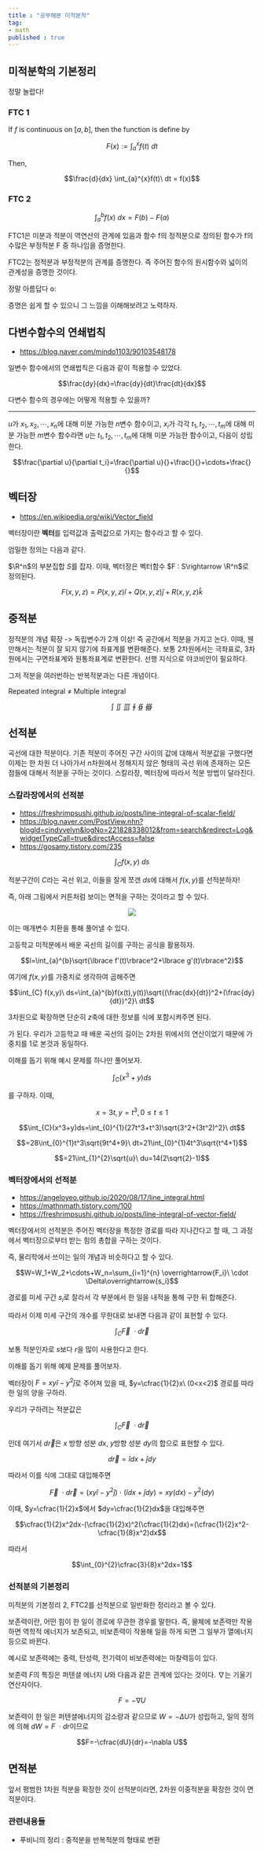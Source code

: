 ```yaml
---
title : "공부해본 미적분학"
tag:
- math
published : true 
---
```


## 미적분학의 기본정리

정말 놀랍다!

### FTC 1

If $f$ is continuous on $\lbrack a,b \rbrack$, then the function is define by

$$ F(x) := \int_{a}^{x}f(t)\ dt$$

Then, 

$$\frac{d}{dx} \int_{a}^{x}f(t)\ dt = f(x)$$

### FTC 2

$$\int_{a}^{b}f(x)\ dx = F(b)-F(a)$$

FTC1은 미분과 적분이 역연산의 관계에 있음과 함수 f의 정적분으로 정의된 함수가 f의 수많은 부정적분 F 중 하나임을 증명한다.

FTC2는 정적분과 부정적분의 관계를 증명한다. 즉 주어진 함수의 원시함수와 넓이의 관계성을 증명한 것이다.

정말 아름답다 o:

증명은 쉽게 할 수 있으니 그 느낌을 이해해보려고 노력하자.

## 다변수함수의 연쇄법칙

* https://blog.naver.com/mindo1103/90103548178

일변수 함수에서의 연쇄법칙은 다음과 같이 적용할 수 있었다.

$$\frac{dy}{dx}=\frac{dy}{dt}\frac{dt}{dx}$$

다변수 함수의 경우에는 어떻게 적용할 수 있을까?

---
$u$가 $x_1,x_2,\cdots,x_n$에 대해 미분 가능한 $n$변수 함수이고, $x_i$가 각각 $t_1,t_2,\cdots,t_m$에 대해 미분 가능한 $m$변수 함수라면 $u$는 $t_1,t_2,\cdots,t_m$에 대해 미분 가능한 함수이고, 다음이 성립한다.

$$\frac{\partial u}{\partial t_i}=\frac{\partial u}{}+\frac{}{}+\cdots+\frac{}{}$$


## 벡터장

* https://en.wikipedia.org/wiki/Vector_field

벡터장이란 **벡터**를 입력값과 출력값으로 가지는 함수라고 할 수 있다.

엄밀한 정의는 다음과 같다.

$\R^n$의 부분집합 $S$를 잡자. 이때, 벡터장은 벡터함수 $F : S\rightarrow \R^n$로 정의된다.

$$F(x,y,z)=P(x,y,z)\hat{i}+Q(x,y,z)\hat{j}+R(x,y,z)\hat{k}$$

## 중적분

정적분의 개념 확장 -> 독립변수가 2개 이상! 즉 공간에서 적분을 가지고 논다. 이때, 웬만해서는 적분이 잘 되지 않기에 좌표계를 변환해준다. 보통 2차원에서는 극좌표로, 3차원에서는 구면좌표계와 원통좌표계로 변환한다. 선행 지식으로 야코비안이 필요하다. 

그저 적분을 여러번하는 반복적분과는 다른 개념이다.

Repeated integral $\neq$ Multiple integral

$$\int\ \iint\ \iiint\ \oint\ \oiint\ \oiiint$$

## 선적분

곡선에 대한 적분이다. 기존 적분이 주어진 구간 사이의 값에 대해서 적분값을 구했다면 이제는 한 차원 더 나아가서 $n$차원에서 정해지지 않은 형태의 곡선 위에 존재하는 모든 점들에 대해서 적분을 구하는 것이다. 스칼라장, 벡터장에 따라서 적분 방법이 달라진다.

### 스칼라장에서의 선적분
* https://freshrimpsushi.github.io/posts/line-integral-of-scalar-field/
* https://blog.naver.com/PostView.nhn?blogId=cindyvelyn&logNo=221828338012&from=search&redirect=Log&widgetTypeCall=true&directAccess=false
* https://gosamy.tistory.com/235

$$\int_{C} f(x,y)\ ds$$

적분구간이 $C$라는 곡선 위고, 이들을 잘게 쪼갠 $ds$에 대해서 $f(x,y)$를 선적분하자!

즉, 아래 그림에서 커튼처럼 보이는 면적을 구하는 것이라고 할 수 있다.

<center><img class="image image--xl" src="/img/line_integral_1.png"></center>

이는 매개변수 치환을 통해 풀어낼 수 있다.

고등학교 미적분에서 배운 곡선의 길이를 구하는 공식을 활용하자.

$$l=\int_{a}^{b}\sqrt{\lbrace f'(t)\rbrace^2+\lbrace g'(t)\rbrace^2}$$

여기에 $f(x,y)$를 가중치로 생각하여 곱해주면 

$$\int_{C} f(x,y)\ ds=\int_{a}^{b}f(x(t),y(t))\sqrt{(\frac{dx}{dt})^2+(\frac{dy}{dt})^2}\ dt$$

3차원으로 확장하면 단순히 $z$축에 대한 정보를 식에 포함시켜주면 된다.

가 된다. 우리가 고등학교 때 배운 곡선의 길이는 2차원 위에서의 연산이었기 때문에 가중치를 1로 본것과 동일하다.

이해를 돕기 위해 예시 문제를 하나만 풀어보자.

$$\int_{C}(x^3+y)ds$$ 

를 구하자. 이때,

$$x=3t, y=t^3, 0\leq t\leq 1$$

$$\int_{C}(x^3+y)ds=\int_{0}^{1}(27t^3+t^3)\sqrt{3^2+(3t^2)^2}\ dt$$

$$=28\int_{0}^{1}t^3\sqrt{9t^4+9}\ dt=21\int_{0}^{1}4t^3\sqrt{t^4+1}$$

$$=21\int_{1}^{2}\sqrt{u}\ du=14(2\sqrt{2}-1)$$

### 벡터장에서의 선적분

* https://angeloyeo.github.io/2020/08/17/line_integral.html
* https://mathnmath.tistory.com/100
* https://freshrimpsushi.github.io/posts/line-integral-of-vector-field/


벡터장에서의 선적분은 주어진 벡터장을 특정한 경로를 따라 지나간다고 할 때, 그 과정에서 벡터장으로부터 받는 힘의 총합을 구하는 것이다.

즉, 물리학에서 쓰이는 일의 개념과 비슷하다고 할 수 있다. 

$$W=W_1+W_2+\cdots+W_n=\sum_{i=1}^{n} \overrightarrow{F_i}\ \cdot \Delta\overrightarrow{s_i}$$

경로를 미세 구간 $s_i$로 잘라서 각 부분에서 한 일을 내적을 통해 구한 뒤 합해준다.

따라서 이제 미세 구간의 개수를 무한대로 보내면 다음과 같이 표현할 수 있다.

$$\int_{C} \overrightarrow{F}\ \cdot d\overrightarrow{r}$$

보통 적분인자로 $s$보다 $r$을 많이 사용한다고 한다. 

이해를 돕기 위해 예제 문제를 풀어보자.

벡터장이 $F=xy\hat{i}-y^2\hat{j}$로 주어져 있을 때, $y=\cfrac{1}{2}x\ (0<x<2)$ 경로를 따라 한 일의 양을 구하라.

우리가 구하려는 적분값은 

$$\int_{C} \overrightarrow{F}\ \cdot d\overrightarrow{r}$$

인데 여기서 $d\overrightarrow{r}$은 $x$ 방향 성분 $dx$, $y$방향 성분 $dy$의 합으로 표현할 수 있다. 

$$d\overrightarrow{r}=\hat{i}dx+\hat{j}dy$$

따라서 이를 식에 그대로 대입해주면

$$\overrightarrow{F}\ \cdot d\overrightarrow{r}=(xy\hat{i}-y^2\hat{j})\ \cdot \ (\hat{i}dx+\hat{j}dy)=xy(dx)-y^2(dy)$$

이때, $y=\cfrac{1}{2}x$에서 $dy=\cfrac{1}{2}dx$을 대입해주면

$$\cfrac{1}{2}x^2dx-(\cfrac{1}{2}x)^2(\cfrac{1}{2}dx)=(\cfrac{1}{2}x^2-\cfrac{1}{8}x^2)dx$$

따라서 

$$\int_{0}^{2}\cfrac{3}{8}x^2dx=1$$

### 선적분의 기본정리

미적분의 기본정리 2, FTC2를 선적분으로 일반화한 정리라고 볼 수 있다.

보존력이란, 어떤 힘이 한 일이 경로에 무관한 경우를 말한다. 즉, 물체에 보존력만 작용하면 역학적 에너지가 보존되고, 비보존력이 작용해 일을 하게 되면 그 일부가 열에너지 등으로 바뀐다. 

예시로 보존력에는 중력, 탄성력, 전기력이 비보존력에는 마찰력등이 있다.

보존력 $F$의 특징은 퍼텐셜 에너지 $U$와 다음과 같은 관계에 있다는 것이다. $\nabla$는 기울기 연산자이다.

$$F=-\nabla U$$

보존력이 한 일은 퍼텐셜에너지의 감소량과 같으므로 $W=-\Delta U$가 성립하고, 일의 정의에 의해 $dW=F\ \cdot dr$이므로

$$F=-\cfrac{dU}{dr}=-\nabla U$$

## 면적분

앞서 평범한 1차원 적분을 확장한 것이 선적분이라면, 2차원 이중적분을 확장한 것이 면적분이다. 

### 관련내용들
* 푸비니의 정리 : 중적분을 반복적분의 형태로 변환
